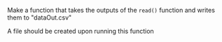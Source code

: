 <!--title={Writing to the file}-->
<!--badges={Python:150}-->
<!--concepts={ParsingCSVFiles.mdx}-->

Make a function that takes the outputs of the `read()` function and writes them to "dataOut.csv"

A file should be created upon running this function
